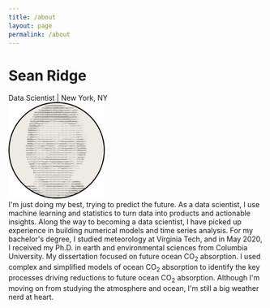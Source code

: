 ```yaml
---
title: /about
layout: page
permalink: /about
---
```

# Sean Ridge
Data Scientist | New York, NY
<br />
<img src="/assets/avatar.svg" alt="image" width="190" height="190" />
<br />
I'm just doing my best, trying to predict the future. As a data scientist, I use machine learning and statistics to turn data into products and actionable insights. Along the way to becoming a data scientist, I have picked up experience in building numerical models and time series analysis. For my bachelor's degree, I studied meteorology at Virginia Tech, and in May 2020, I received my Ph.D. in earth and environmental sciences from Columbia University. My dissertation focused on future ocean CO<sub>2</sub> absorption. I used complex and simplified models of ocean CO<sub>2</sub> absorption to identify the key processes driving reductions to future ocean CO<sub>2</sub> absorption. Although I'm moving on from studying the atmosphere and ocean, I'm still a big weather nerd at heart.


